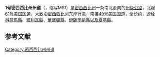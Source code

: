 **1号密西西比州州道**（，缩写MS1）是[密西西比州](../Page/密西西比州.md "wikilink")一条南北走向的[州级公路](https://zh.wikipedia.org/wiki/州级公路 "wikilink")，北起[61号美国国道](https://zh.wikipedia.org/wiki/61号美国国道 "wikilink")，大致沿[密西西比河](../Page/密西西比河.md "wikilink")东岸行进，南接[49号美国国道](https://zh.wikipedia.org/wiki/49号美国国道 "wikilink")，全长约，途经[科荷馬縣](https://zh.wikipedia.org/wiki/科荷馬縣_\(密西西比州\) "wikilink")、[玻利瓦縣](https://zh.wikipedia.org/wiki/玻利瓦縣_\(密西西比州\) "wikilink")、[華盛頓縣](https://zh.wikipedia.org/wiki/華盛頓縣_\(密西西比州\) "wikilink")、[伊薩奎納縣以及](../Page/伊薩奎納縣_\(密西西比州\).md "wikilink")[夏基縣](https://zh.wikipedia.org/wiki/夏基縣_\(密西西比州\) "wikilink")。

## 参考文献

[Category:密西西比州州道](https://zh.wikipedia.org/wiki/Category:密西西比州州道 "wikilink")